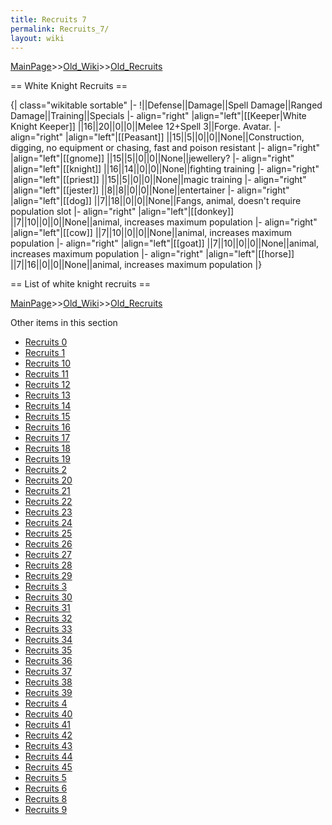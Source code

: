 ```yaml
---
title: Recruits 7
permalink: Recruits_7/
layout: wiki
---
```


[MainPage](/keeperrl_wiki/ "wikilink")>>[Old_Wiki](/keeperrl_wiki/Old_Wiki "wikilink")>>[Old_Recruits](/keeperrl_wiki/Old_Recruits "wikilink")

== White Knight Recruits ==

{| class=&quot;wikitable sortable&quot;
|-
!||Defense||Damage||Spell Damage||Ranged Damage||Training||Specials
|- align=&quot;right&quot;
|align=&quot;left&quot;|[[Keeper|White Knight Keeper]]
||16||20||0||0||Melee 12+Spell 3||Forge. Avatar.
|- align=&quot;right&quot;
|align=&quot;left&quot;|[[Peasant]]
||15||5||0||0||None||Construction, digging, no equipment or chasing, fast and poison resistant
|- align=&quot;right&quot;
|align=&quot;left&quot;|[[gnome]]
||15||5||0||0||None||jewellery?
|- align=&quot;right&quot;
|align=&quot;left&quot;|[[knight]]
||16||14||0||0||None||fighting training
|- align=&quot;right&quot;
|align=&quot;left&quot;|[[priest]]
||15||5||0||0||None||magic training
|- align=&quot;right&quot;
|align=&quot;left&quot;|[[jester]]
||8||8||0||0||None||entertainer
|- align=&quot;right&quot;
|align=&quot;left&quot;|[[dog]]
||7||18||0||0||None||Fangs, animal, doesn't require population slot
|- align=&quot;right&quot;
|align=&quot;left&quot;|[[donkey]]
||7||10||0||0||None||animal, increases maximum population 
|- align=&quot;right&quot;
|align=&quot;left&quot;|[[cow]]
||7||10||0||0||None||animal, increases maximum population
|- align=&quot;right&quot;
|align=&quot;left&quot;|[[goat]]
||7||10||0||0||None||animal, increases maximum population
|- align=&quot;right&quot;
|align=&quot;left&quot;|[[horse]]
||7||16||0||0||None||animal, increases maximum population
|}

== List of white knight recruits ==

[MainPage](/keeperrl_wiki/ "wikilink")>>[Old_Wiki](/keeperrl_wiki/Old_Wiki "wikilink")>>[Old_Recruits](/keeperrl_wiki/Old_Recruits "wikilink")

Other items in this section
-    [Recruits 0](/keeperrl_wiki/Recruits_0 "wikilink")
-    [Recruits 1](/keeperrl_wiki/Recruits_1 "wikilink")
-    [Recruits 10](/keeperrl_wiki/Recruits_10 "wikilink")
-    [Recruits 11](/keeperrl_wiki/Recruits_11 "wikilink")
-    [Recruits 12](/keeperrl_wiki/Recruits_12 "wikilink")
-    [Recruits 13](/keeperrl_wiki/Recruits_13 "wikilink")
-    [Recruits 14](/keeperrl_wiki/Recruits_14 "wikilink")
-    [Recruits 15](/keeperrl_wiki/Recruits_15 "wikilink")
-    [Recruits 16](/keeperrl_wiki/Recruits_16 "wikilink")
-    [Recruits 17](/keeperrl_wiki/Recruits_17 "wikilink")
-    [Recruits 18](/keeperrl_wiki/Recruits_18 "wikilink")
-    [Recruits 19](/keeperrl_wiki/Recruits_19 "wikilink")
-    [Recruits 2](/keeperrl_wiki/Recruits_2 "wikilink")
-    [Recruits 20](/keeperrl_wiki/Recruits_20 "wikilink")
-    [Recruits 21](/keeperrl_wiki/Recruits_21 "wikilink")
-    [Recruits 22](/keeperrl_wiki/Recruits_22 "wikilink")
-    [Recruits 23](/keeperrl_wiki/Recruits_23 "wikilink")
-    [Recruits 24](/keeperrl_wiki/Recruits_24 "wikilink")
-    [Recruits 25](/keeperrl_wiki/Recruits_25 "wikilink")
-    [Recruits 26](/keeperrl_wiki/Recruits_26 "wikilink")
-    [Recruits 27](/keeperrl_wiki/Recruits_27 "wikilink")
-    [Recruits 28](/keeperrl_wiki/Recruits_28 "wikilink")
-    [Recruits 29](/keeperrl_wiki/Recruits_29 "wikilink")
-    [Recruits 3](/keeperrl_wiki/Recruits_3 "wikilink")
-    [Recruits 30](/keeperrl_wiki/Recruits_30 "wikilink")
-    [Recruits 31](/keeperrl_wiki/Recruits_31 "wikilink")
-    [Recruits 32](/keeperrl_wiki/Recruits_32 "wikilink")
-    [Recruits 33](/keeperrl_wiki/Recruits_33 "wikilink")
-    [Recruits 34](/keeperrl_wiki/Recruits_34 "wikilink")
-    [Recruits 35](/keeperrl_wiki/Recruits_35 "wikilink")
-    [Recruits 36](/keeperrl_wiki/Recruits_36 "wikilink")
-    [Recruits 37](/keeperrl_wiki/Recruits_37 "wikilink")
-    [Recruits 38](/keeperrl_wiki/Recruits_38 "wikilink")
-    [Recruits 39](/keeperrl_wiki/Recruits_39 "wikilink")
-    [Recruits 4](/keeperrl_wiki/Recruits_4 "wikilink")
-    [Recruits 40](/keeperrl_wiki/Recruits_40 "wikilink")
-    [Recruits 41](/keeperrl_wiki/Recruits_41 "wikilink")
-    [Recruits 42](/keeperrl_wiki/Recruits_42 "wikilink")
-    [Recruits 43](/keeperrl_wiki/Recruits_43 "wikilink")
-    [Recruits 44](/keeperrl_wiki/Recruits_44 "wikilink")
-    [Recruits 45](/keeperrl_wiki/Recruits_45 "wikilink")
-    [Recruits 5](/keeperrl_wiki/Recruits_5 "wikilink")
-    [Recruits 6](/keeperrl_wiki/Recruits_6 "wikilink")
-    [Recruits 8](/keeperrl_wiki/Recruits_8 "wikilink")
-    [Recruits 9](/keeperrl_wiki/Recruits_9 "wikilink")
